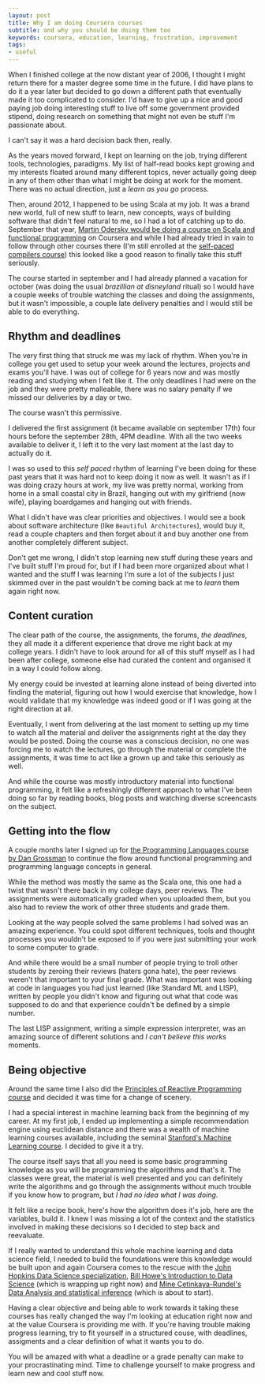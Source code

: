 ```yaml
---
layout: post
title: Why I am doing Coursera courses
subtitle: and why you should be doing them too
keywords: coursera, education, learning, frustration, improvement
tags:
- useful
---
```


When I finished college at the now distant year of 2006, I thought I might return there for a master degree some time in the future. I did have plans to do it a year later but decided to go down a different path that eventually made it too complicated to consider. I'd have to give up a nice and good paying job doing interesting stuff to live off some government provided stipend, doing research on something that might not even be stuff I'm passionate about.

I can't say it was a hard decision back then, really.

As the years moved forward, I kept on learning on the job, trying different tools, technologies, paradigms. My list of half-read books kept growing and my interests floated around many different topics, never actually going deep in any of them other than what I might be doing at work for the moment. There was no actual direction, just a _learn as you go_ process.

Then, around 2012, I happened to be using Scala at my job. It was a brand new world, full of new stuff to learn, new concepts, ways of building software that didn't feel natural to me, so I had a lot of catching up to do. September that year, [Martin Odersky would be doing a course on Scala and functional programming](https://www.coursera.org/course/progfun) on Coursera and while I had already tried in vain to follow through other courses there (I'm still enrolled at the [self-paced compilers course](https://www.coursera.org/course/compilers)) this looked like a good reason to finally take this stuff seriously.

The course started in september and I had already planned a vacation for october (was doing the usual *brazillian at disneyland* ritual) so I would have a couple weeks of trouble watching the classes and doing the assignments, but it wasn't impossible, a couple late delivery penalties and I would still be able to do everything.

## Rhythm and deadlines

The very first thing that struck me was my lack of rhythm. When you're in college you get used to setup your week around the lectures, projects and exams you'll have. I was out of college for 6 years now and was mostly reading and studying when I felt like it. The only deadlines I had were on the job and they were pretty malleable, there was no salary penalty if we missed our deliveries by a day or two.

The course wasn't this permissive.

I delivered the first assignment (it became available on september 17th) four hours before the september 28th, 4PM deadline. With all the two weeks available to deliver it, I left it to the very last moment at the last day to actually do it.

I was so used to this _self paced_ rhythm of learning I've been doing for these past years that it was hard not to keep doing it now as well. It wasn't as if I was doing crazy hours at work, my live was pretty normal, working from home in a small coastal city in Brazil, hanging out with my girlfriend (now wife), playing boardgames and hanging out with friends.

What I didn't have was clear priorities and objectives. I would see a book about software architecture (like `Beautiful Architectures`), would buy it, read a couple chapters and then forget about it and buy another one from another completely different subject.

Don't get me wrong, I didn't stop learning new stuff during these years and I've built stuff I'm proud for, but if I had been more organized about what I wanted and the stuff I was learning I'm sure a lot of the subjects I just skimmed over in the past wouldn't be coming back at me to _learn_ them again right now.

## Content curation

The clear path of the course, the assignments, the forums, _the deadlines_, they all made it a different experience that drove me right back at my college years. I didn't have to look around for all of this stuff myself as I had been after college, someone else had curated the content and organised it in a way I could follow along.

My energy could be invested at learning alone instead of being diverted into finding the material, figuring out how I would exercise that knowledge, how I would validate that my knowledge was indeed good or if I was going at the right direction at all.

Eventually, I went from delivering at the last moment to setting up my time to watch all the material and deliver the assignments right at the day they would be posted. Doing the course was a conscious decision, no one was forcing me to watch the lectures, go through the material or complete the assignments, it was time to act like a grown up and take this seriously as well.

And while the course was mostly introductory material into functional programming, it felt like a refreshingly different approach to what I've been doing so far by reading books, blog posts and watching diverse screencasts on the subject.

## Getting into the flow

A couple months later I signed up for [the Programming Languages course by Dan Grossman](https://www.coursera.org/course/proglang) to continue the flow around functional programming and programming language concepts in general.

While the method was mostly the same as the Scala one, this one had a twist that wasn't there back in my college days, peer reviews. The assignments were automatically graded when you uploaded them, but you also had to review the work of other three students and grade them.

Looking at the way people solved the same problems I had solved was an amazing experience. You could spot different techniques, tools and thought processes you wouldn't be exposed to if you were just submitting your work to some computer to grade.

And while there would be a small number of people trying to troll other students by zeroing their reviews (haters gona hate), the peer reviews weren't that important to your final grade. What was important was looking at code in languages you had just learned (like Standard ML and LISP), written by people you didn't know and figuring out what that code was supposed to do and that experience couldn't be defined by a simple number.

The last LISP assignment, writing a simple expression interpreter, was an amazing source of different solutions and _I can't believe this works_ moments.

## Being objective

Around the same time I also did the [Principles of Reactive Programming course](https://www.coursera.org/course/reactive) and decided it was time for a change of scenery.

I had a special interest in machine learning back from the beginning of my career. At my first job, I ended up implementing a simple recommendation engine using euclidean distance and there was a wealth of machine learning courses available, including the seminal [Stanford's Machine Learning course](https://www.coursera.org/course/ml). I decided to give it a try.

The course itself says that all you need is some basic programming knowledge as you will be programming the algorithms and that's it. The classes were great, the material is well presented and you can definitely write the algorithms and go through the assignments without much trouble if you know how to program, but *I had no idea what I was doing*.

It felt like a recipe book, here's how the algorithm does it's job, here are the variables, build it. I knew I was missing a lot of the context and the statistics involved in making these decisions so I decided to step back and reevaluate.

If I really wanted to understand this whole machine learning and data science field, I needed to build the foundations were this knowledge would be built upon and again Coursera comes to the rescue with the [John Hopkins Data Science specialization](https://www.coursera.org/specialization/jhudatascience/1), [Bill Howe's Introduction to Data Science](https://www.coursera.org/course/datasci) (which is wrapping up right now) and [Mine Çetinkaya-Rundel's Data Analysis and statistical inference](https://www.coursera.org/course/statistics) (which is about to start).

Having a clear objective and being able to work towards it taking these courses has really changed the way I'm looking at education right now and at the value Coursera is providing me with. If you're having trouble making progress learning, try to fit yourself in a structured couse, with deadlines, assigments and a clear definition of what it wants you to do.

You will be amazed with what a deadline or a grade penalty can make to your procrastinating mind. Time to challenge yourself to make progress and learn new and cool stuff now.
